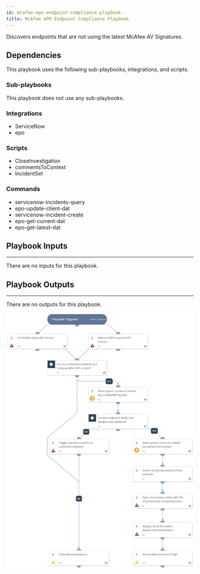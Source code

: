```yaml
---
id: mcafee-epo-endpoint-compliance-playbook
title: McAfee ePO Endpoint Compliance Playbook
---
```


Discovers endpoints that are not using the latest McAfee AV Signatures.

## Dependencies
This playbook uses the following sub-playbooks, integrations, and scripts.

### Sub-playbooks
This playbook does not use any sub-playbooks.

### Integrations
* ServiceNow
* epo

### Scripts
* CloseInvestigation
* commentsToContext
* IncidentSet

### Commands
* servicenow-incidents-query
* epo-update-client-dat
* servicenow-incident-create
* epo-get-current-dat
* epo-get-latest-dat

## Playbook Inputs
---
There are no inputs for this playbook.

## Playbook Outputs
---
There are no outputs for this playbook.

![McAfee_ePO_Endpoint_Compliance_Playbook](https://github.com/ElazarK/content-docs/blob/master/images/playbooks/McAfee_ePO_Endpoint_Compliance_Playbook.png)
